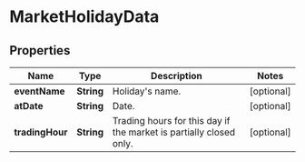 

# MarketHolidayData


## Properties

| Name | Type | Description | Notes |
|------------ | ------------- | ------------- | -------------|
|**eventName** | **String** | Holiday&#39;s name. |  [optional] |
|**atDate** | **String** | Date. |  [optional] |
|**tradingHour** | **String** | Trading hours for this day if the market is partially closed only. |  [optional] |



